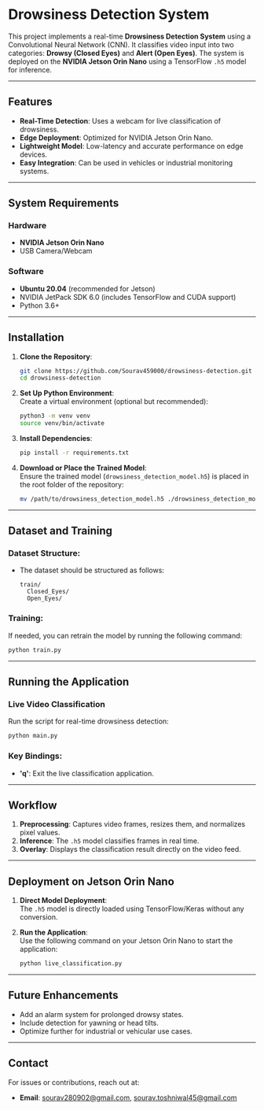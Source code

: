 # Drowsiness Detection System  
This project implements a real-time **Drowsiness Detection System** using a Convolutional Neural Network (CNN). It classifies video input into two categories: **Drowsy (Closed Eyes)** and **Alert (Open Eyes)**. The system is deployed on the **NVIDIA Jetson Orin Nano** using a TensorFlow `.h5` model for inference.

---

## Features  
- **Real-Time Detection**: Uses a webcam for live classification of drowsiness.  
- **Edge Deployment**: Optimized for NVIDIA Jetson Orin Nano.  
- **Lightweight Model**: Low-latency and accurate performance on edge devices.  
- **Easy Integration**: Can be used in vehicles or industrial monitoring systems.

---

## System Requirements  
### Hardware  
- **NVIDIA Jetson Orin Nano**  
- USB Camera/Webcam  

### Software  
- **Ubuntu 20.04** (recommended for Jetson)  
- NVIDIA JetPack SDK 6.0 (includes TensorFlow and CUDA support)  
- Python 3.6+  

---

## Installation  
1. **Clone the Repository**:  
   ```bash
   git clone https://github.com/Sourav459000/drowsiness-detection.git
   cd drowsiness-detection
   ```

2. **Set Up Python Environment**:  
   Create a virtual environment (optional but recommended):  
   ```bash
   python3 -m venv venv
   source venv/bin/activate
   ```

3. **Install Dependencies**:  
   ```bash
   pip install -r requirements.txt
   ```

4. **Download or Place the Trained Model**:  
   Ensure the trained model (`drowsiness_detection_model.h5`) is placed in the root folder of the repository:  
   ```bash
   mv /path/to/drowsiness_detection_model.h5 ./drowsiness_detection_model.h5
   ```

---

## Dataset and Training  
### Dataset Structure:
- The dataset should be structured as follows:  
  ```
  train/
    Closed_Eyes/
    Open_Eyes/
  ```

### Training:  
If needed, you can retrain the model by running the following command:  
```bash
python train.py
```

---

## Running the Application  
### Live Video Classification  
Run the script for real-time drowsiness detection:  
```bash
python main.py
```

### Key Bindings:  
- **'q'**: Exit the live classification application.

---

## Workflow  
1. **Preprocessing**: Captures video frames, resizes them, and normalizes pixel values.  
2. **Inference**: The `.h5` model classifies frames in real time.  
3. **Overlay**: Displays the classification result directly on the video feed.  

---

## Deployment on Jetson Orin Nano  
1. **Direct Model Deployment**:  
   The `.h5` model is directly loaded using TensorFlow/Keras without any conversion.  

2. **Run the Application**:  
   Use the following command on your Jetson Orin Nano to start the application:  
   ```bash
   python live_classification.py
   ```

---

## Future Enhancements  
- Add an alarm system for prolonged drowsy states.  
- Include detection for yawning or head tilts.  
- Optimize further for industrial or vehicular use cases.

---

## Contact  
For issues or contributions, reach out at:  
- **Email**: sourav280902@gmail.com, sourav.toshniwal45@gmail.com  
